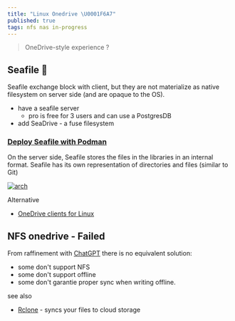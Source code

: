 ```yaml
---
title: "Linux Onedrive \U0001F6A7"
published: true
tags: nfs nas in-progress
---
```

>  OneDrive-style experience ?

## Seafile 🚧

Seafile exchange block with client, but they are not materialize as native filesystem on server side (and are opaque to the OS).

- have a seafile server
	- pro is free for 3 users and can use a PostgresDB
- add SeaDrive - a fuse filesystem

### [Deploy Seafile with Podman](https://www.gallus-domesticus.com/blog/seafile-podman-rhel/)

On the server side, Seafile stores the files in the libraries in an internal format. Seafile has its own representation of directories and files (similar to Git)

[![arch](https://manual.seafile.com/latest/images/seafile-12.0-docker-structure.png)](https://manual.seafile.com/latest/setup/overview/)

Alternative
- [OneDrive clients for Linux](https://linuxbsdos.com/2025/03/22/3-onedrive-clients-for-linux/)

## NFS onedrive - Failed
From raffinement with [ChatGPT](https://chatgpt.com/share/681d9567-4e7c-800d-94c4-1915dfa6082c) there is no equivalent solution:
- some don't support NFS
- some don't support offline
- some don't garantie proper sync when writing offline.

see also
- [Rclone](https://rclone.org/#what) - syncs your files to cloud storage
